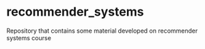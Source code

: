 # recommender_systems
Repository that contains some material developed on recommender systems course
